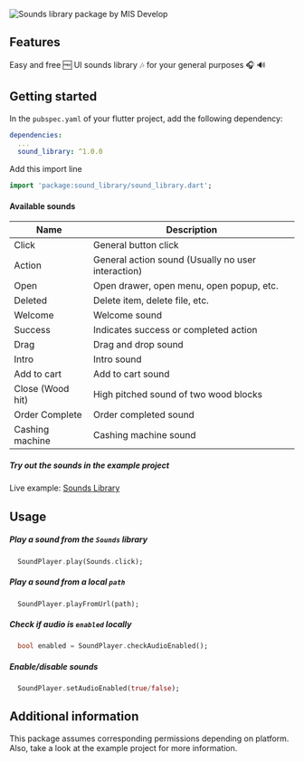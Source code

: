 <img alt="Sounds library package by MIS Develop"
    src="https://firebasestorage.googleapis.com/v0/b/misdevelop.appspot.com/o/sound_library%2Freadme%2FPackages%20pub.dev%201.png?alt=media&token=7727067e-6fee-49ac-9573-834b42d70cf8">

## Features

Easy and free 🆓 UI sounds library 🎶 for your general purposes 🎧 🔊


## Getting started

In the `pubspec.yaml` of your flutter project, add the following dependency:

```yaml
dependencies:
  ...
  sound_library: ^1.0.0
```
  
Add this import line  
  
```dart  
import 'package:sound_library/sound_library.dart';  
```

#### Available sounds

| Name | Description |
| ---- | ---- |
| Click | General button click |
| Action | General action sound (Usually no user interaction) |
| Open | Open drawer, open menu, open popup, etc. |
| Deleted | Delete item, delete file, etc. |
| Welcome | Welcome sound |
| Success | Indicates success or completed action |
| Drag | Drag and drop sound |
| Intro | Intro sound |
| Add to cart | Add to cart sound |
| Close (Wood hit) | High pitched sound of two wood blocks |
| Order Complete | Order completed sound |
| Cashing machine | Cashing machine sound |

##### Try out the sounds in the example project

Live example: [Sounds Library](https://sounds.library.misdevelop.com)

## Usage  
  
##### Play a sound from the `Sounds` library
  
```dart  
  SoundPlayer.play(Sounds.click);
```  
  
##### Play a sound from a local `path`
  
```dart  
  SoundPlayer.playFromUrl(path);
```  
  
##### Check if audio is `enabled` locally
  
```dart  
  bool enabled = SoundPlayer.checkAudioEnabled();
```  
  
##### Enable/disable sounds  
  
```dart  
  SoundPlayer.setAudioEnabled(true/false);
```  
  
## Additional information  

This package assumes corresponding permissions depending on platform.
Also, take a look at the example project for more information.